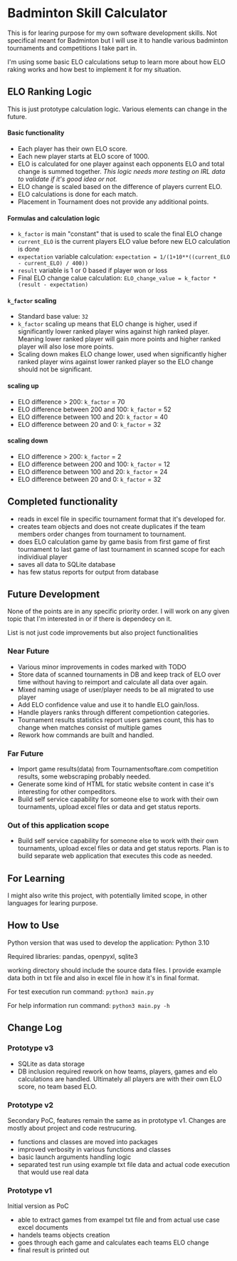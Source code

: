 # Badminton Skill Calculator

This is for learing purpose for my own software development skills.
Not specifical meant for Badminton but I will use it to handle various badminton tournaments and competitions I take part in.

I'm using some basic ELO calculations setup to learn more about how ELO raking works and how best to implement it for my situation.

## ELO Ranking Logic

This is just prototype calculation logic. Various elements can change in the future.

#### Basic functionality

- Each player has their own ELO score.
- Each new player starts at ELO score of 1000.
- ELO is calculated for one player against each opponents ELO and total change is summed together. *This logic needs more testing on IRL data to validate if it's good idea or not.*
- ELO change is scaled based on the difference of players current ELO.
- ELO calculations is done for each match.
- Placement in Tournament does not provide any additional points.

#### Formulas and calculation logic

- `k_factor` is main "constant" that is used to scale the final ELO change 
- `current_ELO` is the current players ELO value before new ELO calculation is done
- `expectation` variable calculation: `expectation = 1/(1+10**((current_ELO - current_ELO) / 400))`
- `result` variable is 1 or 0 based if player won or loss
- Final ELO change calue calculation: `ELO_change_value = k_factor * (result - expectation)`

#### `k_factor` scaling

- Standard base value: `32`
- `k_factor` scaling up means that ELO change is higher, used if significantly lower ranked player wins against high ranked player. Meaning lower ranked player will gain more points and higher ranked player will also lose more points.
- Scaling down makes ELO change lower, used when significantly higher ranked player wins against lower ranked player so the ELO change should not be significant.

#### scaling up

- ELO difference > 200: `k_factor` = 70
- ELO difference between 200 and 100: `k_factor` = 52
- ELO difference between 100 and 20: `k_factor` = 40
- ELO difference between 20 and 0: `k_factor` = 32

#### scaling down

- ELO difference > 200: `k_factor` = 2
- ELO difference between 200 and 100: `k_factor` = 12
- ELO difference between 100 and 20: `k_factor` = 24
- ELO difference between 20 and 0: `k_factor` = 32

## Completed functionality

- reads in excel file in specific tournament format that it's developed for.
- creates team objects and does not create duplicates if the team members order changes from tournament to tournament.
- does ELO calculation game by game basis from first game of first tournament to last game of last tournament in scanned scope for each individiual player
- saves all data to SQLite database
- has few status reports for output from database

## Future Development

None of the points are in any specific priority order. I will work on any given topic that I'm interested in or if there is dependecy on it. 

List is not just code improvements but also project functionalities

### Near Future

- Various minor improvements in codes marked with TODO
- Store data of scanned tournaments in DB and keep track of ELO over time without having to reimport and calculate all data over again.
- Mixed naming usage of user/player needs to be all migrated to use player
- Add ELO confidence value and use it to handle ELO gain/loss.
- Handle players ranks through different competiontion categories.
- Tournament results statistics report users games count, this has to change when matches consist of multiple games
- Rework how commands are built and handled.

### Far Future

- Import game results(data) from Tournamentsoftare.com competition results, some webscraping probably needed.
- Generate some kind of HTML for static website content in case it's interesting for other compeditors.
- Build self service capability for someone else to work with their own tournaments, upload excel files or data and get status reports.

### Out of this application scope

- Build self service capability for someone else to work with their own tournaments, upload excel files or data and get status reports. Plan is to build separate web application that executes this code as needed.

## For Learning

I might also write this project, with potentially limited scope, in other languages for learing purpose.

## How to Use

Python version that was used to develop the application: Python 3.10

Required libraries: pandas, openpyxl, sqlite3

working directory should include the source data files. I provide example data both in txt file and also in excel file in how it's in final format.

For test execution run command: `python3 main.py`

For help information run command: `python3 main.py -h`

## Change Log

### Prototype v3

- SQLite as data storage
- DB inclusion required rework on how teams, players, games and elo calculations are handled. Ultimately all players are with their own ELO score, no team based ELO.

### Prototype v2

Secondary PoC, features remain the same as in prototype v1. Changes are mostly about project and code restrucuring.

- functions and classes are moved into packages
- improved verbosity in various functions and classes
- basic launch arguments handling logic
- separated test run using example txt file data and actual code execution that would use real data

### Prototype v1

Initial version as PoC

- able to extract games from exampel txt file and from actual use case excel documents
- handels teams objects creation
- goes through each game and calculates each teams ELO change
- final result is printed out
